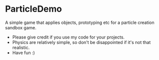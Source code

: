 # ParticleDemo
A simple game that applies objects, prototyping etc for a particle creation sandbox game. 

- Please give credit if you use my code for your projects.
- Physics are relatively simple, so don't be disappointed if it's not that realistic.
- Have fun :)
